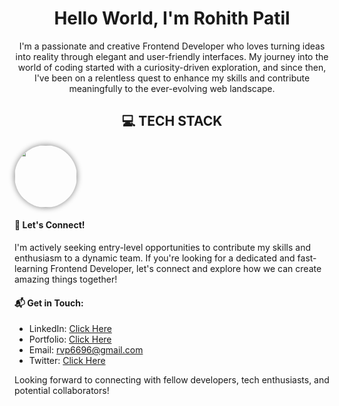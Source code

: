 <h1 align="center">Hello World, I'm Rohith Patil</h1>

<p align="center">
        I'm a passionate and creative Frontend Developer who loves turning ideas into reality through elegant and
        user-friendly interfaces. My journey into the world of coding started with a curiosity-driven exploration, and
        since then, I've been on a relentless quest to enhance my skills and contribute meaningfully to the
        ever-evolving web landscape.
</p>

<h2 align="center"> 💻 TECH STACK</h2>

<img src="https://cdn.pixabay.com/photo/2017/08/05/11/16/logo-2582748_640.png" height="100" width="100" style="box-shadow: 0px 0px 10px grey; border-radius: 50%;"/>

#### 🌟 Let's Connect!

I'm actively seeking entry-level opportunities to contribute my skills and enthusiasm to a dynamic team. If you're looking for a dedicated and fast-learning Frontend Developer, let's connect and explore how we can create amazing things together!

#### 📬 Get in Touch:

- LinkedIn: <a href="https://linkedin.com/in/rohithpatil96" target="_new"> Click Here </a>
- Portfolio: <a href="https://rvp6696.github.io/portfolio/" target="_new"> Click Here </a>
- Email: rvp6696@gmail.com
- Twitter: <a href="https://twitter.com/alpha_geekster" target="_new"> Click Here </a>

Looking forward to connecting with fellow developers, tech enthusiasts, and potential collaborators!

